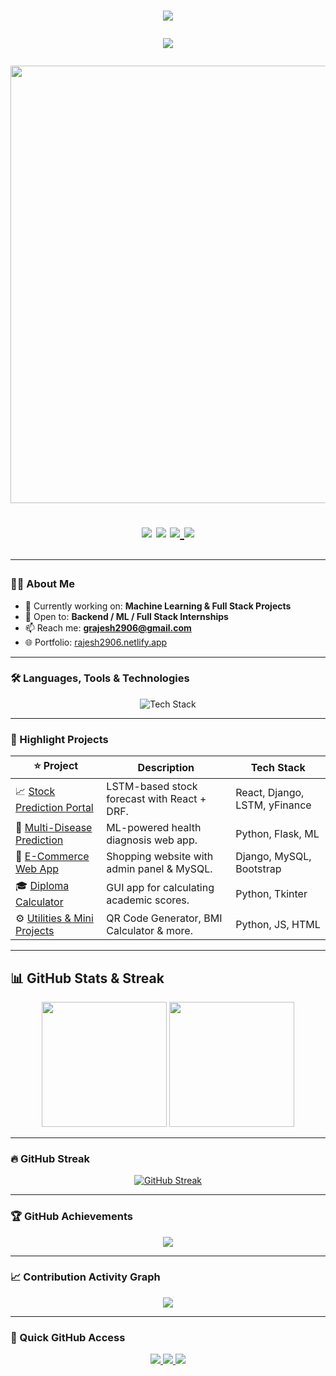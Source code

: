 <h1 align="center">

<p align="center">
  <img src="https://capsule-render.vercel.app/api?type=waving&color=0:1E90FF,100:00CED1&height=120&section=header&text=Rajesh+Gangadharam&fontSize=40&fontColor=ffffff" />
</p>

<p align="center">
  <img src="https://readme-typing-svg.herokuapp.com?font=Fira+Code&size=26&pause=1000&center=true&vCenter=true&multiline=true&width=850&height=100&lines=Full+Stack+Developer;ML+Engineer+in+Progress;Passionate+Problem+Solver+%F0%9F%94%A5;Code.+Learn.+Build." />
</p>

<p align="center">
  <a href="https://skyline.github.com/RAJESH2961/2024">
    <img src="https://github.com/RAJESH2961/RAJESH2961/blob/main/assets/skyline.gif" width="700" />
  </a>
</p>

<p align="center">
  <img src="https://komarev.com/ghpvc/?username=RAJESH2961&label=Profile%20Views&color=1E90FF&style=flat-square" />
  <img src="https://img.shields.io/github/followers/RAJESH2961?label=Followers&style=social" />
  <a href="https://rajesh2906.netlify.app/">
    <img src="https://img.shields.io/badge/Portfolio-rajesh2906.netlify.app-00CED1?style=flat-square&logo=netlify&logoColor=white" />
  </a>
  <a href="https://github.com/RAJESH2961">
    <img src="https://img.shields.io/badge/GitHub-RAJESH2961-181717?style=flat-square&logo=github&logoColor=white" />
  </a>
</p>

---

### 👨‍💻 About Me

- 🔭 Currently working on: **Machine Learning & Full Stack Projects**
- 💼 Open to: **Backend / ML / Full Stack Internships**
- 📫 Reach me: **grajesh2906@gmail.com**
- 🌐 Portfolio: [rajesh2906.netlify.app](https://rajesh2906.netlify.app/)

---

### 🛠️ Languages, Tools & Technologies

<p align="center">
  <img src="https://skillicons.dev/icons?i=python,django,flask,fastapi,js,react,tailwind,html,css,bootstrap,java,sqlite,mysql,postgres,aws,vercel,postman,figma,git,github,vscode" alt="Tech Stack" />
</p>

---

### 🚀 Highlight Projects

| ⭐ Project | Description | Tech Stack |
|----------|-------------|------------|
| 📈 [Stock Prediction Portal](https://github.com/RAJESH2961/stock-prediction-portal) | LSTM-based stock forecast with React + DRF. | React, Django, LSTM, yFinance |
| 🧠 [Multi-Disease Prediction](https://github.com/RAJESH2961/Multi-Disease-Prediction) | ML-powered health diagnosis web app. | Python, Flask, ML |
| 🛒 [E-Commerce Web App](https://github.com/RAJESH2961/E-commerce) | Shopping website with admin panel & MySQL. | Django, MySQL, Bootstrap |
| 🎓 [Diploma Calculator](https://github.com/RAJESH2961/Diploma_Percentage_calculator) | GUI app for calculating academic scores. | Python, Tkinter |
| ⚙️ [Utilities & Mini Projects](https://github.com/RAJESH2961?tab=repositories) | QR Code Generator, BMI Calculator & more. | Python, JS, HTML |

---

## 📊 GitHub Stats & Streak

<p align="center">
  <img src="https://github-readme-stats.vercel.app/api?username=RAJESH2961&show_icons=true&theme=tokyonight&hide_border=true&border_radius=10" height="200"/>
  <img src="https://github-profile-summary-cards.vercel.app/api/cards/repos-per-language?username=RAJESH2961&theme=tokyonight" height="200"/>
</p>

---

### 🔥 GitHub Streak

<p align="center">
  <a href="https://git.io/streak-stats">
    <img src="https://github-readme-streak-stats-eight.vercel.app?user=RAJESH2961&theme=tokyonight-duo&hide_border=false&border_radius=10&mode=daily&date_format=j%20M%5B,%20Y%5D" alt="GitHub Streak" />
  </a>
</p>

---

### 🏆 GitHub Achievements

<p align="center">
  <img src="https://github-profile-trophy.vercel.app/?username=RAJESH2961&theme=gruvbox&column=7" />
</p>

---

### 📈 Contribution Activity Graph

<p align="center">
  <img src="https://github-readme-activity-graph.vercel.app/graph?username=RAJESH2961&theme=react-dark" />
</p>

---

### 📌 Quick GitHub Access

<p align="center">
  <a href="https://github.com/RAJESH2961?tab=repositories">
    <img src="https://img.shields.io/badge/My_Repositories-Click_to_View-blueviolet?style=for-the-badge&logo=github" />
  </a>
  <a href="https://github.com/RAJESH2961/stock-prediction-portal">
    <img src="https://img.shields.io/badge/Stock_Prediction_App-View_Project-00CED1?style=for-the-badge&logo=react" />
  </a>
  <a href="https://github.com/RAJESH2961/E-commerce">
    <img src="https://img.shields.io/badge/E--Commerce_App-View_Project-yellowgreen?style=for-the-badge&logo=django" />
  </a>
</p>
